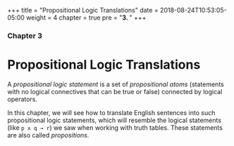 +++
title = "Propositional Logic Translations"
date = 2018-08-24T10:53:05-05:00
weight = 4
chapter = true
pre = "<b>3. </b>"
+++
### Chapter 3

# Propositional Logic Translations

A *propositional logic statement* is a set of *propositional atoms* (statements with no logical connectives that can be true or false) connected by logical operators.

In this chapter, we will see how to translate English sentences into such propositional logic statements, which will resemble the logical statements (like `p ∧ q → r`) we saw when working with truth tables. These statements are also called *propositions*.